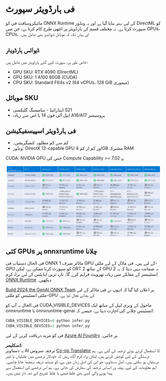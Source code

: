<!--
CO_OP_TRANSLATOR_METADATA:
{
  "original_hash": "c4afa6ffd13f29eb34e5f204b94310ff",
  "translation_date": "2025-04-03T06:37:28+00:00",
  "source_file": "md\\01.Introduction\\01\\01.Hardwaresupport.md",
  "language_code": "ur"
}
-->
# فی ہارڈویئر سپورٹ

مائیکروسافٹ فی کو ONNX Runtime کے لیے بہتر بنایا گیا ہے اور یہ ونڈوز DirectML کو سپورٹ کرتا ہے۔ یہ مختلف قسم کے ہارڈویئر پر اچھی طرح کام کرتا ہے، جن میں GPUs، CPUs، اور یہاں تک کہ موبائل ڈیوائسز بھی شامل ہیں۔

## ڈیوائس ہارڈویئر  
خاص طور پر، سپورٹ کیے گئے ہارڈویئر میں شامل ہیں:

- GPU SKU: RTX 4090 (DirectML)
- GPU SKU: 1 A100 80GB (CUDA)
- CPU SKU: Standard F64s v2 (64 vCPUs، 128 GiB میموری)

## موبائل SKU

- اینڈرائیڈ - سامسنگ گلیکسی S21
- ایپل آئی فون 14 یا اس سے زیادہ A16/A17 پروسیسر

## فی ہارڈویئر اسپیسفیکیشن

- کم سے کم مطلوبہ کنفیگریشن۔
- ونڈوز: DirectX 12-capable GPU اور کم از کم 4GB مشترکہ RAM

CUDA: NVIDIA GPU جس کی Compute Capability >= 7.02 ہو

![HardwareSupport](../../../../../translated_images/01.phihardware.925db5699da7752cf486314e6db087580583cfbcd548970f8a257e31a8aa862c.ur.png)

## کئی GPUs پر onnxruntime چلانا

فی الحال دستیاب فی ONNX ماڈلز صرف 1 GPU کے لیے ہیں۔ فی ماڈل کے لیے ملٹی-GPU کو سپورٹ کرنا ممکن ہے، لیکن ORT کے ساتھ 2 GPU یہ ضمانت نہیں دیتا کہ یہ 2 انسٹینسز کے مقابلے میں زیادہ تھروپٹ فراہم کرے گا۔ تازہ ترین اپڈیٹس کے لیے براہ کرم [ONNX Runtime](https://onnxruntime.ai/) دیکھیں۔

[Build 2024 the GenAI ONNX Team](https://youtu.be/WLW4SE8M9i8?si=EtG04UwDvcjunyfC) پر اعلان کیا گیا کہ انہوں نے فی ماڈلز کے لیے ملٹی انسٹینس کو ملٹی-GPU کے بجائے فعال کیا ہے۔

فی الحال یہ آپ کو CUDA_VISIBLE_DEVICES ماحول کے ویری ایبل کے ساتھ ایک onnxruntime یا onnxruntime-genai انسٹینس چلانے کی اجازت دیتا ہے، جیسے کہ:

```Python
CUDA_VISIBLE_DEVICES=0 python infer.py
CUDA_VISIBLE_DEVICES=1 python infer.py
```

فی کو مزید دریافت کرنے کے لیے [Azure AI Foundry](https://ai.azure.com) پر جائیں۔

**ڈسکلیمر**:  
یہ دستاویز AI ترجمہ سروس [Co-op Translator](https://github.com/Azure/co-op-translator) کا استعمال کرتے ہوئے ترجمہ کی گئی ہے۔ ہم درستگی کے لیے کوشش کرتے ہیں، لیکن براہ کرم آگاہ رہیں کہ خودکار ترجمے میں غلطیاں یا غیر درستیاں ہو سکتی ہیں۔ اصل دستاویز، جو اس کی اصل زبان میں ہے، کو مستند ذریعہ سمجھا جانا چاہیے۔ اہم معلومات کے لیے، پیشہ ور انسانی ترجمہ کی سفارش کی جاتی ہے۔ ہم اس ترجمے کے استعمال سے پیدا ہونے والی کسی بھی غلط فہمی یا غلط تشریح کے ذمہ دار نہیں ہیں۔